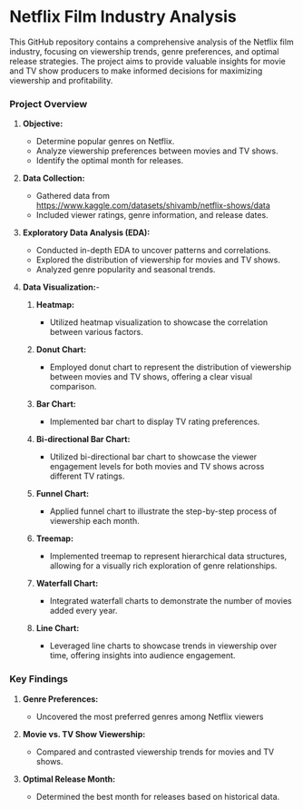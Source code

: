 # Netflix Film Industry Analysis

This GitHub repository contains a comprehensive analysis of the Netflix film industry, focusing on viewership trends, genre preferences, and optimal release strategies. The project aims to provide valuable insights for movie and TV show producers to make informed decisions for maximizing viewership and profitability.

### Project Overview

1. **Objective:**
   - Determine popular genres on Netflix.
   - Analyze viewership preferences between movies and TV shows.
   - Identify the optimal month for releases.

2. **Data Collection:**
   - Gathered data from https://www.kaggle.com/datasets/shivamb/netflix-shows/data
   - Included viewer ratings, genre information, and release dates.

3. **Exploratory Data Analysis (EDA):**
   - Conducted in-depth EDA to uncover patterns and correlations.
   - Explored the distribution of viewership for movies and TV shows.
   - Analyzed genre popularity and seasonal trends.
  
4. **Data Visualization:**-
   1. **Heatmap:**
      - Utilized heatmap visualization to showcase the correlation between various factors.

   2. **Donut Chart:**
      - Employed donut chart to represent the distribution of viewership between movies and TV shows, offering a clear visual comparison.
 
   3. **Bar Chart:**
      - Implemented bar chart to display TV rating preferences.

   4. **Bi-directional Bar Chart:**
      - Utilized bi-directional bar chart to showcase the viewer engagement levels for both movies and TV shows across different TV ratings.

   5. **Funnel Chart:**
      - Applied funnel chart to illustrate the step-by-step process of viewership each month.

   6. **Treemap:**
      - Implemented treemap to represent hierarchical data structures, allowing for a visually rich exploration of genre relationships.

   7. **Waterfall Chart:**
      - Integrated waterfall charts to demonstrate the number of movies added every year.

   8. **Line Chart:**
      - Leveraged line charts to showcase trends in viewership over time, offering insights into audience engagement.


### Key Findings

1. **Genre Preferences:**
   - Uncovered the most preferred genres among Netflix viewers 

2. **Movie vs. TV Show Viewership:**
   - Compared and contrasted viewership trends for movies and TV shows.

3. **Optimal Release Month:**
   - Determined the best month for releases based on historical data.
